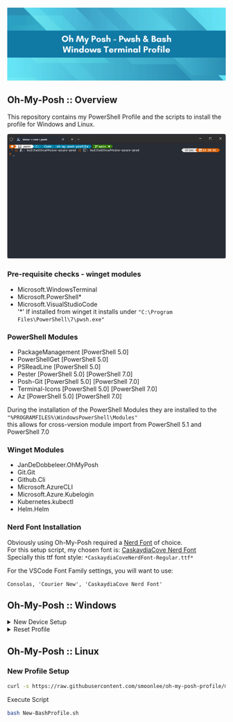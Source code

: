 ![github-header-image](content/github-header-imager.png)

## Oh-My-Posh :: Overview
This repository contains my PowerShell Profile and the scripts to install the profile for Windows and Linux.

![windows-terminal-exmaple](content/windows-terminal-example.png)

### Pre-requisite checks - winget modules
 - Microsoft.WindowsTerminal
 - Microsoft.PowerShell*
 - Microsoft.VisualStudioCode \
'*' If installed from winget it installs under `"C:\Program Files\PowerShell\7\pwsh.exe"`

### PowerShell Modules
 - PackageManagement [PowerShell 5.0]
 - PowerShellGet [PowerShell 5.0]
 - PSReadLine [PowerShell 5.0]
 - Pester [PowerShell 5.0] [PowerShell 7.0]
 - Posh-Git [PowerShell 5.0] [PowerShell 7.0]
 - Terminal-Icons [PowerShell 5.0] [PowerShell 7.0]
 - Az [PowerShell 5.0] [PowerShell 7.0]

During the installation of the PowerShell Modules they are installed to the `"%PROGRAMFILES%\WindowsPowerShell\Modules"` \
this allows for cross-version module import from PowerShell 5.1 and PowerShell 7.0

### Winget Modules
 - JanDeDobbeleer.OhMyPosh
 - Git.Git
 - Github.Cli
 - Microsoft.AzureCLI
 - Microsoft.Azure.Kubelogin
 - Kubernetes.kubectl
 - Helm.Helm

### Nerd Font Installation
Obviously using Oh-My-Posh required a [Nerd Font](https://www.nerdfonts.com/font-downloads) of choice. \
For this setup script, my chosen font is: [CaskaydiaCove Nerd Font](https://github.com/ryanoasis/nerd-fonts/releases/download/v3.0.2/CascadiaCode.zip) \
Specially this ttf font style: `*CaskaydiaCoveNerdFont-Regular.ttf*`

For the VSCode Font Family settings, you will want to use:
```
Consolas, 'Courier New', 'CaskaydiaCove Nerd Font'
```

## Oh-My-Posh :: Windows

<details>
<summary> New Device Setup </summary>
 
Check PowerShell Execution Policy - If Execution Policy is `Default` update to `RemoteSigned`
``` powershell
Get-ExecutionPolicy
```

Update Execution Policy
``` powershell
Set-ExecutionPolicy -Scope CurrentUser-ExecutionPolicy RemoteSigned 
```

Download PsProfile Script 
``` powershell
Invoke-WebRequest -Uri "https://raw.githubusercontent.com/smoonlee/oh-my-posh-profile/main/New-PsProfile.ps1" -OutFile "$([Environment]::GetFolderPath("Desktop"))\New-PsProfile.ps1" 
```
Execute Script
``` powershell
.\New-PsProfile.ps1
```
</details>

<details>
<summary> Reset Profile </summary>

Download PsProfile Script 
``` powershell
Invoke-WebRequest -Uri "https://raw.githubusercontent.com/smoonlee/oh-my-posh-profile/main/New-PsProfile.ps1" -OutFile "$([Environment]::GetFolderPath("Desktop"))\New-PsProfile.ps1" 
```
Execute Script
``` powershell
.\New-PsProfile.ps1 -ResetProfile
```


</details>


## Oh-My-Posh :: Linux

### New Profile Setup 
``` bash
curl -s https://raw.githubusercontent.com/smoonlee/oh-my-posh-profile/main/New-BashProfile.sh -o $HOME/New-BashProfile.sh
```

Execute Script
``` bash
bash New-BashProfile.sh
```
